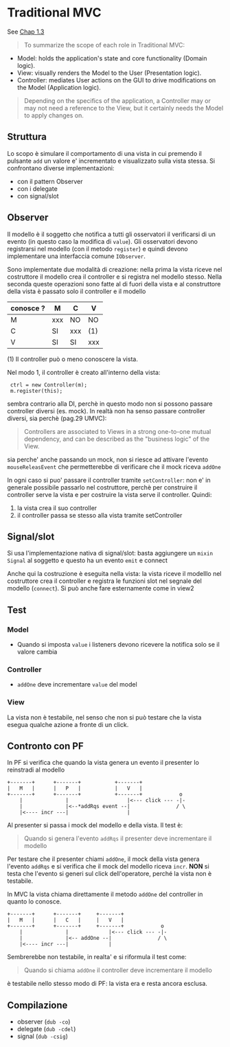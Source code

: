 # Traditional MVC
See [Chap 1.3](https://stefanoborini.gitbooks.io/modelviewcontroller/content/01_from_smartui_to_traditional_mvc/03_traditional_mvc.html)

> To summarize the scope of each role in Traditional MVC:

- Model: holds the application's state and core functionality (Domain logic).
- View: visually renders the Model to the User (Presentation logic).
- Controller: mediates User actions on the GUI to drive modifications on the Model (Application logic).

> Depending on the specifics of the application, a Controller may or may not need a reference to the View, but it certainly needs the Model to apply changes on.

## Struttura
Lo scopo è simulare il comportamento di una vista in cui premendo il pulsante `add` un valore e' incrementato e visualizzato sulla vista stessa.
Si confrontano diverse implementazioni:
- con il pattern Observer
- con i delegate
- con signal/slot

## Observer
Il modello è il soggetto che notifica a tutti gli osservatori il verificarsi di un evento (in questo caso la modifica di `value`).
Gli osservatori devono registrarsi nel modello (con il metodo `register`) e quindi devono implementare una interfaccia comune `IObserver`.

Sono implementate due modalità di creazione: nella prima la vista riceve nel costruttore il modello crea il controller e si registra nel modello stesso. Nella seconda queste operazioni sono fatte al di fuori della vista  e al
construttore della vista è passato solo il controller e il modello

| conosce ? | M   | C   | V   |
| ---       | --- | --- | --- |
| M         | xxx | NO  | NO  |
| C         | SI  | xxx | (1) |
| V         | SI  | SI  | xxx |

(1) Il controller può o meno conoscere la vista.

Nel modo 1, il controller è creato all'interno della vista:
```
 ctrl = new Controller(m);
 m.register(this);
```
sembra contrario alla DI, perchè in questo modo non si possono passare controller diversi (es. mock).
In realtà non ha senso passare controller diversi, sia perchè (pag.29 UMVC):

> Controllers are associated to Views in a strong one-to-one mutual dependency, and can be described as the "business logic" of the View.

sia perche' anche passando un mock, non si riesce ad attivare l'evento `mouseReleasEvent` che permetterebbe di verificare che il mock riceva `addOne`

In ogni caso si puo' passare il controller tramite `setController`: non e' in generale  possibile passarlo nel costruttore, perchè per construire il controller serve la vista e per costruire la vista serve il controller.
Quindi:
1. la vista crea il suo controller
2. il controller passa se stesso alla vista tramite setController

## Signal/slot
Si usa l'implementazione nativa di signal/slot: basta aggiungere un `mixin Signal` al soggetto e questo ha un evento `emit` e connect

Anche qui la costruzione è eseguita nella vista: la vista riceve il modelllo nel costruttore crea il controller e registra le funzioni slot nel segnale del modello (`connect`). Si può anche fare esternamente come in view2



## Test
### Model
- Quando si imposta `value` i listeners devono ricevere la notifica solo se il valore cambia

### Controller
- `addOne` deve incrementare `value` del model

### View
La vista non è testabile, nel senso che non si può testare che la vista esegua qualche azione a fronte di un click.

## Contronto con PF
In PF si verifica che quando la vista genera un evento il presenter lo reinstradi al modello

```
+-------+      +-------+           +-------+
|   M   |      |   P   |           |   V   |
+-------+      +-------+           +-------+            o
    |              |                   |<--- click --- -|-
    |              |<--*addRqs event --|               / \
    |<---- incr ---|                   |

```

Al presenter si passa i mock del modello e della vista.
Il test è:
> Quando si genera l'evento `addRqs` il presenter deve incrementare il modello

Per testare che il presenter chiami `addOne`, il mock della vista genera l'evento `addRqs` e si verifica che il mock del modello riceva `incr`.
**NON** si testa che l'evento si generi sul click dell'operatore, perché la vista non è testabile.

In MVC la vista chiama direttamente il metodo `addOne` del controller in quanto lo conosce.

```
+-------+      +-------+     +-------+
|   M   |      |   C   |     |   V   |
+-------+      +-------+     +-------+            o
    |              |             |<--- click --- -|-
    |              |<-- addOne --|               / \
    |<---- incr ---|             |
```

Sembrerebbe non testabile, in realta' e si riformula il test come:
> Quando si chiama `addOne` il controller deve incrementare il modello

è testabile nello stesso modo di PF: la vista era e resta ancora esclusa.

## Compilazione
- observer (`dub -co`)
- delegate (`dub -cdel`)
- signal (`dub -csig`)


